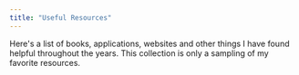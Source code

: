 ```yaml
---
title: "Useful Resources"
---
```


Here's a list of books, applications, websites and other things I have found helpful throughout the years. This collection is only a sampling of my favorite resources. 